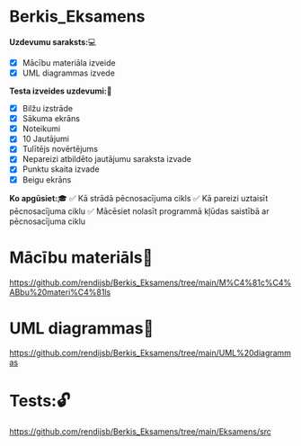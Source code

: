 # Berkis_Eksamens

**Uzdevumu saraksts:**:computer:
- [x] Mācību materiāla izveide
- [x] UML diagrammas izvede

**Testa izveides uzdevumi:**:paperclip:
- [x] Bilžu izstrāde
- [x] Sākuma ekrāns
- [x] Noteikumi
- [x] 10 Jautājumi
- [x] Tulītējs novērtējums
- [x] Nepareizi atbildēto jautājumu saraksta izvade
- [x] Punktu skaita izvade
- [x] Beigu ekrāns

**Ko apgūsiet:**:mortar_board:
:white_check_mark: Kā strādā pēcnosacījuma cikls
:white_check_mark: Kā pareizi uztaisīt pēcnosacījuma ciklu
:white_check_mark: Mācēsiet nolasīt programmā kļūdas saistībā ar pēcnosacījuma ciklu

# Mācību materiāls:orange_book:
https://github.com/rendijsb/Berkis_Eksamens/tree/main/M%C4%81c%C4%ABbu%20materi%C4%81ls

# UML diagrammas:scroll:
https://github.com/rendijsb/Berkis_Eksamens/tree/main/UML%20diagrammas

# Tests::unlock:
https://github.com/rendijsb/Berkis_Eksamens/tree/main/Eksamens/src
